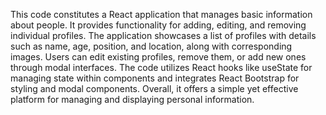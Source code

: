 
This code constitutes a React application that manages basic information about people. It provides functionality for adding, editing, and removing individual profiles. The application showcases a list of profiles with details such as name, age, position, and location, along with corresponding images. Users can edit existing profiles, remove them, or add new ones through modal interfaces. The code utilizes React hooks like useState for managing state within components and integrates React Bootstrap for styling and modal components. Overall, it offers a simple yet effective platform for managing and displaying personal information.
